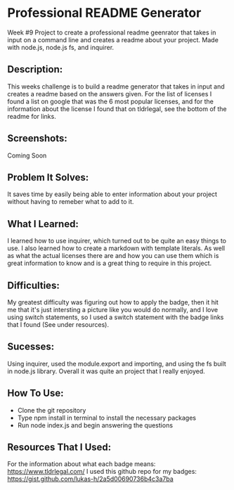 # Professional README Generator 
Week #9 Project to create a professional readme geenrator that takes in input on a command line and creates a readme about your project. Made with node.js, node.js fs, and inquirer. 

## Description:
This weeks challenge is to build a readme generator that takes in input and creates a readme based on the answers given. For the list of licenses I found a list on google that was the 6 most popular licenses, and for the information about the license I found that on tldrlegal, see the bottom of the readme for links.

## Screenshots:
Coming Soon

## Problem It Solves:
It saves time by easily being able to enter information about your project without having to remeber what to add to it. 

## What I Learned:
I learned how to use inquirer, which turned out to be quite an easy things to use. 
I also learned how to create a markdown with template literals. 
As well as what the actual licenses there are and how you can use them which is great information to know and is a great thing to require in this project. 

## Difficulties:
My greatest difficulty was figuring out how to apply the badge, then it hit me that it's just intersting a picture like you would do normally, and I love using switch statements, so I used a switch statement with the badge links that I found (See under resources). 

## Sucesses:
Using inquirer, used the module.export and importing, and using the fs built in node.js library. Overall it was quite an project that I really enjoyed. 

## How To Use:
- Clone the git repository
- Type npm install in terminal to install the necessary packages
- Run node index.js and begin answering the questions

## Resources That I Used: 
For the information about what each badge means: 
https://www.tldrlegal.com/
I used this github repo for my badges:
https://gist.github.com/lukas-h/2a5d00690736b4c3a7ba

